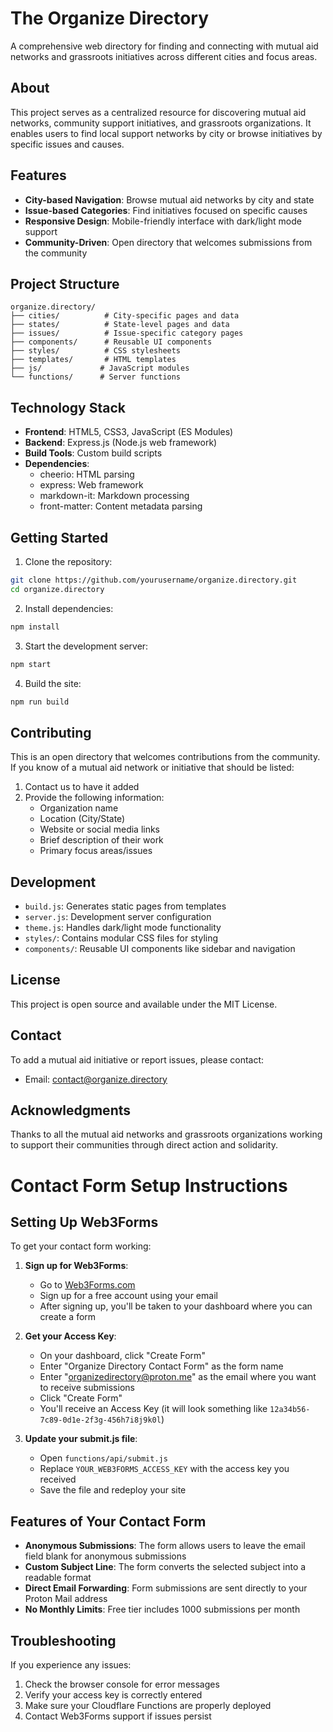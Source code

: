 # The Organize Directory

A comprehensive web directory for finding and connecting with mutual aid networks and grassroots initiatives across different cities and focus areas.

## About

This project serves as a centralized resource for discovering mutual aid networks, community support initiatives, and grassroots organizations. It enables users to find local support networks by city or browse initiatives by specific issues and causes.

## Features

- **City-based Navigation**: Browse mutual aid networks by city and state
- **Issue-based Categories**: Find initiatives focused on specific causes
- **Responsive Design**: Mobile-friendly interface with dark/light mode support
- **Community-Driven**: Open directory that welcomes submissions from the community

## Project Structure

```
organize.directory/
├── cities/          # City-specific pages and data
├── states/          # State-level pages and data
├── issues/          # Issue-specific category pages
├── components/      # Reusable UI components
├── styles/          # CSS stylesheets
├── templates/       # HTML templates
├── js/             # JavaScript modules
└── functions/      # Server functions
```

## Technology Stack

- **Frontend**: HTML5, CSS3, JavaScript (ES Modules)
- **Backend**: Express.js (Node.js web framework)
- **Build Tools**: Custom build scripts
- **Dependencies**:
     - cheerio: HTML parsing
     - express: Web framework
     - markdown-it: Markdown processing
     - front-matter: Content metadata parsing

## Getting Started

1. Clone the repository:

```bash
git clone https://github.com/yourusername/organize.directory.git
cd organize.directory
```

2. Install dependencies:

```bash
npm install
```

3. Start the development server:

```bash
npm start
```

4. Build the site:

```bash
npm run build
```

## Contributing

This is an open directory that welcomes contributions from the community. If you know of a mutual aid network or initiative that should be listed:

1. Contact us to have it added
2. Provide the following information:
     - Organization name
     - Location (City/State)
     - Website or social media links
     - Brief description of their work
     - Primary focus areas/issues

## Development

- `build.js`: Generates static pages from templates
- `server.js`: Development server configuration
- `theme.js`: Handles dark/light mode functionality
- `styles/`: Contains modular CSS files for styling
- `components/`: Reusable UI components like sidebar and navigation

## License

This project is open source and available under the MIT License.

## Contact

To add a mutual aid initiative or report issues, please contact:

- Email: contact@organize.directory

## Acknowledgments

Thanks to all the mutual aid networks and grassroots organizations working to support their communities through direct action and solidarity.

# Contact Form Setup Instructions

## Setting Up Web3Forms

To get your contact form working:

1. **Sign up for Web3Forms**:

     - Go to [Web3Forms.com](https://web3forms.com/)
     - Sign up for a free account using your email
     - After signing up, you'll be taken to your dashboard where you can create a form

2. **Get your Access Key**:

     - On your dashboard, click "Create Form"
     - Enter "Organize Directory Contact Form" as the form name
     - Enter "organizedirectory@proton.me" as the email where you want to receive submissions
     - Click "Create Form"
     - You'll receive an Access Key (it will look something like `12a34b56-7c89-0d1e-2f3g-456h7i8j9k0l`)

3. **Update your submit.js file**:
     - Open `functions/api/submit.js`
     - Replace `YOUR_WEB3FORMS_ACCESS_KEY` with the access key you received
     - Save the file and redeploy your site

## Features of Your Contact Form

- **Anonymous Submissions**: The form allows users to leave the email field blank for anonymous submissions
- **Custom Subject Line**: The form converts the selected subject into a readable format
- **Direct Email Forwarding**: Form submissions are sent directly to your Proton Mail address
- **No Monthly Limits**: Free tier includes 1000 submissions per month

## Troubleshooting

If you experience any issues:

1. Check the browser console for error messages
2. Verify your access key is correctly entered
3. Make sure your Cloudflare Functions are properly deployed
4. Contact Web3Forms support if issues persist
